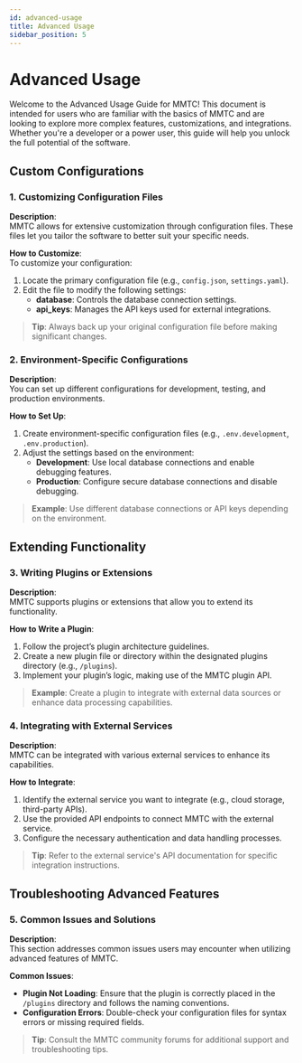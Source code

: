 ```yaml
---
id: advanced-usage
title: Advanced Usage
sidebar_position: 5
---
```


# Advanced Usage

Welcome to the Advanced Usage Guide for MMTC! This document is intended for users who are familiar with the basics of MMTC and are looking to explore more complex features, customizations, and integrations. Whether you're a developer or a power user, this guide will help you unlock the full potential of the software.

## Custom Configurations

### 1. Customizing Configuration Files

**Description**:  
MMTC allows for extensive customization through configuration files. These files let you tailor the software to better suit your specific needs.

**How to Customize**:  
To customize your configuration:

1. Locate the primary configuration file (e.g., `config.json`, `settings.yaml`).
2. Edit the file to modify the following settings:
   - **database**: Controls the database connection settings.
   - **api_keys**: Manages the API keys used for external integrations.

> **Tip**: Always back up your original configuration file before making significant changes.

### 2. Environment-Specific Configurations

**Description**:  
You can set up different configurations for development, testing, and production environments.

**How to Set Up**:

1. Create environment-specific configuration files (e.g., `.env.development`, `.env.production`).
2. Adjust the settings based on the environment:
   - **Development**: Use local database connections and enable debugging features.
   - **Production**: Configure secure database connections and disable debugging.

> **Example**: Use different database connections or API keys depending on the environment.

## Extending Functionality

### 3. Writing Plugins or Extensions

**Description**:  
MMTC supports plugins or extensions that allow you to extend its functionality.

**How to Write a Plugin**:

1. Follow the project’s plugin architecture guidelines.
2. Create a new plugin file or directory within the designated plugins directory (e.g., `/plugins`).
3. Implement your plugin’s logic, making use of the MMTC plugin API.

> **Example**: Create a plugin to integrate with external data sources or enhance data processing capabilities.

### 4. Integrating with External Services

**Description**:  
MMTC can be integrated with various external services to enhance its capabilities.

**How to Integrate**:

1. Identify the external service you want to integrate (e.g., cloud storage, third-party APIs).
2. Use the provided API endpoints to connect MMTC with the external service.
3. Configure the necessary authentication and data handling processes.

> **Tip**: Refer to the external service's API documentation for specific integration instructions.

## Troubleshooting Advanced Features

### 5. Common Issues and Solutions

**Description**:  
This section addresses common issues users may encounter when utilizing advanced features of MMTC.

**Common Issues**:

- **Plugin Not Loading**: Ensure that the plugin is correctly placed in the `/plugins` directory and follows the naming conventions.
- **Configuration Errors**: Double-check your configuration files for syntax errors or missing required fields.

> **Tip**: Consult the MMTC community forums for additional support and troubleshooting tips.